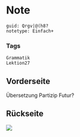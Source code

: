 # Note
```
guid: Qrgv|@(h8?
notetype: Einfach+
```

### Tags
```
Grammatik
Lektion27
```

## Vorderseite
Übersetzung Partizip Futur?

## Rückseite
<img src="paste-919bd5779b9c89f6d66bb339b653efed7796e967.jpg">
